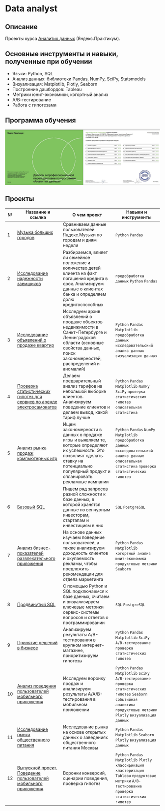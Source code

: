 # Data analyst

## Описание

Проекты курса [Аналитик данных](https://praktikum.yandex.ru/data-analyst/) (Яндекс.Практикум).

## Основные инструменты и навыки, полученные при обучении

- Языки: Python, SQL
- Анализ данных: библиотеки Pandas, NumPy, SciPy, Statsmodels
- Визуализация: Matplotlib, Plotly, Seaborn
- Построение дашбордов: Tableau
- Метрики юнит-экономики, когортный анализ
- А/В-тестирование
- Работа с гипотезами

## Программа обучения

![-](https://github.com/marganov/study_projects/blob/main/DA_diplom.jpg)

## Проекты

| №| Название и ссылка | О чем проект                                                     | Навыки и инструменты           |  
|-----------|-------------------|------------------------------------------------------------------|-----------------------------------|
|1              |[Музыка больших городов](yandex_music_project/)|Сравниваем данные пользователей Яндекс.Музыки по городам и дням недели|`Python` `Pandas`|
|2              |[Исследование надежности заемщиков](bank_borrowers_reliability/)|Разбираемся, влияет ли семейное положение и количество детей клиента на факт погашения кредита в срок. Анализируем данные о клиентах банка и определяем долю кредитоспособных|`предобработка данных` `Python` `Pandas`|
|3              |[Исследование объявлений о продаже квартир](real_estate_ads_research/)|Исследуем архив объявлений о продаже объектов недвижимости в Санкт-Петербурге и Ленинградской области (основные свойства данных, поиск закономерностей, распределений и аномалий)|`Python` `Pandas` `Matplotlib` `предобработка данных` `исследовательский анализ данных` `визуализация данных`|
|4              |[Проверка статистических гипотез для сервисв по аренде электросамокатов](scooter_rent_statistical_analisys/)|Делаем предварительный анализ тарифов на небольшой выборке клиентов. Анализируем поведение клиентов и делаем вывод, какой тариф лучше| `Python` `Pandas` `Matplotlib` `NumPy` `SciPy` `проверка статистических гипотез` `описательная статистика`|
|5              |[Анализ рынка продаж компьютерных игр](game_sales_data_research/)|Ищем закономерности в данных о продаже игры и выявляем те, которые определяют их успешность. Это позволият сделать ставку на потенциально популярный продукт и спланировать рекламные кампании|`Python` `Pandas` `NumPy` `Matplotlib` `предобработка данных` `исследовательский анализ данных` `описательная статистика` `проверка статистических гипотез`|
|6              |[Базовый SQL](sql/)|Пишем ряд запросов разной сложности к базе данных, в которой хранятся данные по венчурным инвесторам, стартапам и инвестициям в них|`SQL` `PostgreSQL`|
|7              |[Анализ бизнес-показателей развлекательного приложения](marketing_research_app_pro/)|На основе данных изучаем поведение пользователей, а также анализируем доходность клиентов и окупаемость рекламы, чтобы предложить рекомендации для отдела маркетинга|`Python` `Pandas` `Matplotlib` `когортный анализ` `юнит-экономика` `продуктовые метрики` `Seaborn`|
|8              |[Продвинутый SQL](sql_advanced/)|С помощью Python и SQL подключаемся к базе данных, считаем и визуализируем ключевые метрики сервис-системы вопросов и ответов о программировании|`SQL` `PostgreSQL`|
|9              |[Принятие решений в бизнесе](AB_test/)|Анализируем результаты A/B-тестирования в крупном интернет-магазине, приоритизируем гипотезы|`Python` `Pandas` `Matplotlib` `SciPy` `A/B-тестирование` `проверка статистических гипотез`|
|10             |[Анализ поведения пользователей мобильного приложения](AAB_test_mobile_app/)|Исследуем воронку продаж и анализируем результаты A/A/B-тестирования в мобильном приложении|`Python` `Pandas` `Matplotlib` `SciPy` `A/B-тестирование` `проверка статистических гипотез` `Seaborn` `событийная аналитика` `продуктовые метрики` `Plotly` `визуализация данных`|
|11             |[Исследование рынка общественного питания](catering_market_research/)|Исследование рынка на основе открытых данных о заведениях общественного питания Москвы|`Python` `Pandas` `Matplotlib` `Seaborn` `Plotly` `визуализация данных`|
|12             |[Выпускной проект. Поведение пользователей мобильного приложения](user_behavior_mobile_app/).|Воронки конверсий, сценарии поведения, проверка гипотез | `Python` `Pandas`  `Matplotlib` `Plotly`  `классификация` `кластеризация` `Tableau` `продуктовые метрики` `A/B-тестирование` `проверка статистических гипотез`|
